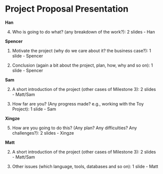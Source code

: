 # Project Proposal Presentation #

__Han__

4. Who is going to do what? (any breakdown of the work?): 2 slides - Han

__Spencer__

1. Motivate the project (why do we care about it? the business case?): 1 slide - Spencer

7. Conclusion (again a bit about the project, plan, how, why and so on): 1 slide - Spencer

__Sam__

2. A short introduction of the project (other cases of Milestone 3): 2 slides - Matt/Sam

3. How far are you? (Any progress made? e.g., working with the Toy Project): 1 slide - Sam

__Xingze__

5. How are you going to do this? (Any plan? Any difficulties? Any challenges?): 2 slides - Xingze

__Matt__

2. A short introduction of the project (other cases of Milestone 3): 2 slides - Matt/Sam

6. Other issues (which language, tools, databases and so on): 1 slide - Matt